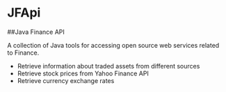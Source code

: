 # JFApi

##Java Finance API

A collection of Java tools for accessing open source web services related to Finance.

- Retrieve information about traded assets from different sources
- Retrieve stock prices from Yahoo Finance API
- Retrieve currency exchange rates



